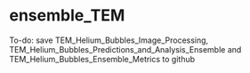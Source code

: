 # ensemble_TEM

To-do: save TEM_Helium_Bubbles_Image_Processing, TEM_Helium_Bubbles_Predictions_and_Analysis_Ensemble and TEM_Helium_Bubbles_Ensemble_Metrics to github
